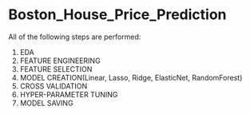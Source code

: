 # Boston_House_Price_Prediction
All of the following steps are performed: 
1. EDA 
2. FEATURE ENGINEERING
3. FEATURE SELECTION 
4. MODEL CREATION(Linear, Lasso, Ridge, ElasticNet, RandomForest)
5. CROSS VALIDATION
6. HYPER-PARAMETER TUNING
7. MODEL SAVING 
